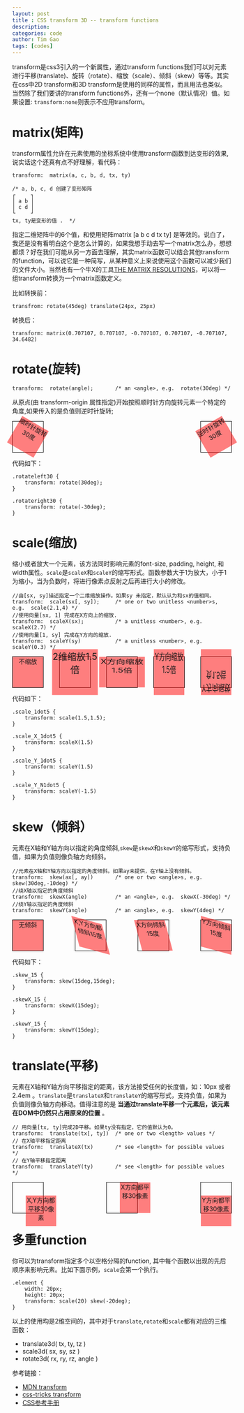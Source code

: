 ```yaml
---
layout: post
title : CSS transform 3D -- transform functions
description: 
categories: code
author: Tim Gao
tags: [codes]
---
```

<style>
    .wrapper {
        display: flex;
        justify-content: space-between;
    }
    .border {
        border: 1px solid #000;
    }
    .item {
        width: 70px;
        height: 70px;
        background-color: rgba(255,0,0,.5);;
    }

    .rotateleft30 {
        transform: rotate(30deg);
    }

    .rotateright30 {
        transform: rotate(-30deg);
    }

    .scale_1dot5 {
        transform: scale(1.5,1.5);
    }

    .scale_X_1dot5 {
        transform: scaleX(1.5)
    }

    .scale_Y_1dot5 {
        transform: scaleY(1.5)
    }

    .scale_Y_N1dot5 {
        transform: scaleY(-1.5)
    }

    .skew_15 {
        transform: skew(15deg,15deg);
    }

    .skewX_15 {
        transform: skewX(15deg);
    }

    .skewY_15 {
        transform: skewY(15deg);
    }

    .translate30 {
        transform: translate(30px,30px);
    }

    .translateX30 {
        transform: translateX(30px);
    }

    .translateY30 {
        transform: translateY(30px);
    }
</style>

transform是css3引入的一个新属性，通过transform functions我们可以对元素进行平移(translate)、旋转（rotate）、缩放（scale）、倾斜（skew）等等。其实在css中2D transform和3D transform是使用的同样的属性，而且用法也类似。当然除了我们要讲的transform functions外，还有一个none（默认情况）值。如果设置: `transform:none`则表示不应用transform。

# matrix(矩阵)

transform属性允许在元素使用的坐标系统中使用transform函数到达变形的效果,说实话这个还真有点不好理解，看代码：

    transform:  matrix(a, c, b, d, tx, ty)

    /* a, b, c, d 创建了变形矩阵 
    ┌     ┐ 
    │ a b │
    │ c d │
    └     ┘
    tx, ty是变形的值 .  */

指定二维矩阵中的6个值，和使用矩阵matrix [a b c d tx ty] 是等效的。说白了，我还是没有看明白这个是怎么计算的，如果我想手动去写一个matrix怎么办，想想都烦？好在我们可能从另一方面去理解，其实matrix函数可以结合其他transform 的function，可以说它是一种简写，从某种意义上来说使用这个函数可以减少我们的文件大小。当然也有一个牛X的工具[THE MATRIX RESOLUTIONS](https://meyerweb.com/eric/tools/matrix/)，可以将一组transform转换为一个matrix函数定义。

比如转换前：

    transfrom: rotate(45deg) translate(24px, 25px)

转换后：

    transform: matrix(0.707107, 0.707107, -0.707107, 0.707107, -0.707107, 34.6482)

# rotate(旋转)

    transform:  rotate(angle);       /* an <angle>, e.g.  rotate(30deg) */

从原点(由 transform-origin 属性指定)开始按照顺时针方向旋转元素一个特定的角度,如果传入的是负值则逆时针旋转;

<center>
    <div class="wrapper clearfix">
        <div class=" border">
            <div class="item rotateleft30">顺时针旋转30度</div>
        </div>
        <div class=" border">
            <div class="item rotateright30">逆时针旋转30度</div>
        </div>
    </div>
</center>

代码如下：

    .rotateleft30 {
        transform: rotate(30deg);
    }

    .rotateright30 {
        transform: rotate(-30deg);
    }

# scale(缩放)

缩小或者放大一个元素，该方法同时影响元素的font-size, padding, height, 和 width属性。`scale`是`scaleX`和`scaleY`的缩写形式。函数参数大于1为放大，小于1为缩小，当为负数时，将进行像素点反射之后再进行大小的修改。

    //由[sx, sy]描述指定一个二维缩放操作。如果sy 未指定，默认认为和sx的值相同。
    transform:  scale(sx[, sy]);     /* one or two unitless <number>s, e.g.  scale(2.1,4) */
    //使用向量[sx, 1] 完成在X方向上的缩放.
    transform:  scaleX(sx);          /* a unitless <number>, e.g.  scaleX(2.7) */
    //使用向量[1, sy] 完成在Y方向的缩放.
    transform:  scaleY(sy)           /* a unitless <number>, e.g.  scaleY(0.3) */

<center>
    <div class="wrapper clearfix">
        <div class=" border">
            <div class="item">不缩放</div>
        </div>
        <div class=" border">
            <div class="item scale_1dot5">2维缩放1.5倍</div>
        </div>
        <div class=" border">
            <div class="item scale_X_1dot5">X方向缩放1.5倍</div>
        </div>
        <div class=" border">
            <div class="item scale_Y_1dot5">Y方向缩放1.5倍</div>
        </div>
        <div class=" border">
            <div class="item scale_Y_N1dot5">Y方向缩放负1.5倍</div>
        </div>
    </div>
</center>

代码如下：

    .scale_1dot5 {
        transform: scale(1.5,1.5);
    }

    .scale_X_1dot5 {
        transform: scaleX(1.5)
    }

    .scale_Y_1dot5 {
        transform: scaleY(1.5)
    }

    .scale_Y_N1dot5 {
        transform: scaleY(-1.5)
    }

# skew（倾斜）

元素在X轴和Y轴方向以指定的角度倾斜,`skew`是`skewX`和`skewY`的缩写形式，支持负值，如果为负值则像负轴方向倾斜。

    //元素在X轴和Y轴方向以指定的角度倾斜。如果ay未提供，在Y轴上没有倾斜。
    transform:  skew(ax[, ay])       /* one or two <angle>s, e.g.  skew(30deg,-10deg) */
    //绕X轴以指定的角度倾斜
    transform:  skewX(angle)         /* an <angle>, e.g.  skewX(-30deg) */
    //绕Y轴以指定的角度倾斜
    transform:  skewY(angle)         /* an <angle>, e.g.  skewY(4deg) */

<center>
    <div class="wrapper clearfix">
        <div class=" border">
            <div class="item">无倾斜</div>
        </div>
        <div class=" border">
            <div class="item skew_15">X,Y方向都倾斜15度</div>
        </div>
        <div class=" border">
            <div class="item skewX_15">X方向倾斜15度</div>
        </div>
        <div class=" border">
            <div class="item skewY_15">Y方向倾斜15度</div>
        </div>
    </div>
</center>

代码如下：

    .skew_15 {
        transform: skew(15deg,15deg);
    }

    .skewX_15 {
        transform: skewX(15deg);
    }

    .skewY_15 {
        transform: skewY(15deg);
    }

# translate(平移)

元素在X轴和Y轴方向平移指定的距离，该方法接受任何的长度值，如：10px 或者 2.4em 。`translate`是`translateX`和`translateY`的缩写形式，支持负值，如果为负值则像负轴方向移动。值得注意的是 __当通过translate平移一个元素后，该元素在DOM中仍然只占用原来的位置__ 。

    // 用向量[tx, ty]完成2D平移。如果ty没有指定，它的值默认为0。
    transform:  translate(tx[, ty])  /* one or two <length> values */
    // 在X轴平移指定距离
    transform:  translateX(tx)       /* see <length> for possible values */
    // 在Y轴平移指定距离
    transform:  translateY(ty)       /* see <length> for possible values */

<center>
    <div class="wrapper clearfix">
        <div class=" border">
            <div  class="item translate30">X,Y方向都平移30像素</div>
        </div>
        <div class=" border">
            <div class="item translateX30">X方向都平移30像素</div>
        </div>
        <div class=" border">
            <div class="item translateY30">Y方向都平移30像素</div>
        </div>
    </div>
</center>

# 多重function

你可以为transform指定多个以空格分隔的function, 其中每个函数以出现的先后顺序来影响元素。比如下面示例，`scale`会第一个执行。

    .element {
        width: 20px;
        height: 20px;
        transform: scale(20) skew(-20deg);
    }

以上的使用均是2维空间的，其中对于`translate`,`rotate`和`scale`都有对应的三维函数：

* translate3d( tx, ty, tz )
* scale3d( sx, sy, sz )
* rotate3d( rx, ry, rz, angle )

参考链接：

* [MDN transform](https://developer.mozilla.org/en-US/docs/Web/CSS/transform)
* [css-tricks transform](https://css-tricks.com/almanac/properties/t/transform/)
* [CSS参考手册](http://css.doyoe.com/)